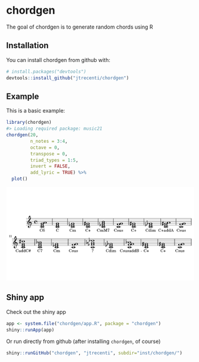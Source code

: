 
<!-- README.md is generated from README.Rmd. Please edit that file -->
chordgen
========

The goal of chordgen is to generate random chords using R

Installation
------------

You can install chordgen from github with:

``` r
# install.packages("devtools")
devtools::install_github("jtrecenti/chordgen")
```

Example
-------

This is a basic example:

``` r
library(chordgen)
#> Loading required package: music21
chordgen(20, 
         n_notes = 3:4, 
         octave = 0, 
         transpose = 0, 
         triad_types = 1:5,
         invert = FALSE,
         add_lyric = TRUE) %>% 
  plot()
```

![](README-chords-1.png)

Shiny app
---------

Check out the shiny app

``` r
app <- system.file("chordgen/app.R", package = "chordgen")
shiny::runApp(app)
```

Or run directly from github (after installing `chordgen`, of course)

``` r
shiny::runGitHub("chordgen", "jtrecenti", subdir="inst/chordgen/")
```
